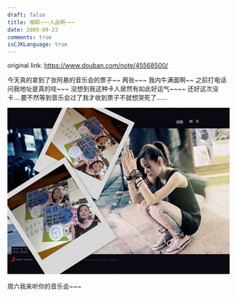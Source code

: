 ```yaml
---
draft: false
title: 哦耶~~~人品啊~~~
date: 2009-09-23
comments: true
isCJKLanguage: true
---
```


original link: https://www.douban.com/note/45568500/

今天真的拿到了张阿悬的音乐会的票子~~ 两张~~~
我内牛满面啊~~ 之前打电话问我地址是真的哇~~~
没想到我这种卡人居然有如此好运气~~~~
还好这次没卡....要不然等到音乐会过了我才收到票子不就想哭死了......

![周六我来听你的音乐会~~~](../../assets/images/p45568500-2.jpg)

周六我来听你的音乐会~~~
